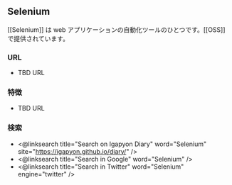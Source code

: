 ## Selenium

[[Selenium]] は web アプリケーションの自動化ツールのひとつです。[[OSS]] で提供されています。

### URL

* TBD URL

### 特徴

* TBD URL

### 検索

* <@linksearch title="Search on Igapyon Diary" word="Selenium" site="https://igapyon.github.io/diary/" />
* <@linksearch title="Search in Google" word="Selenium" />
* <@linksearch title="Search in Twitter" word="Selenium" engine="twitter" />

